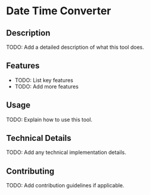 # Date Time Converter

## Description
TODO: Add a detailed description of what this tool does.

## Features
- TODO: List key features
- TODO: Add more features

## Usage
TODO: Explain how to use this tool.

## Technical Details
TODO: Add any technical implementation details.

## Contributing
TODO: Add contribution guidelines if applicable.
